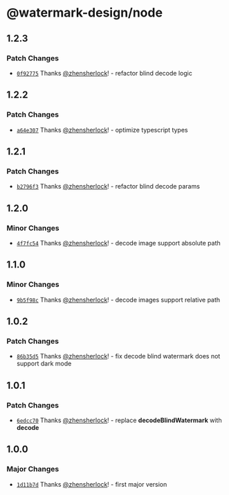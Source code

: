 # @watermark-design/node

## 1.2.3

### Patch Changes

- [`0f92775`](https://github.com/watermark-design/watermark/commit/0f92775cf75fb5153543ceff557404b3288bf045) Thanks [@zhensherlock](https://github.com/zhensherlock)! - refactor blind decode logic

## 1.2.2

### Patch Changes

- [`a64e307`](https://github.com/watermark-design/watermark/commit/a64e3076e63df7e26920ee53e3c786c1d37de860) Thanks [@zhensherlock](https://github.com/zhensherlock)! - optimize typescript types

## 1.2.1

### Patch Changes

- [`b2796f3`](https://github.com/watermark-design/watermark/commit/b2796f3faab17298d5f4c9d0e93be8e25d61a0d9) Thanks [@zhensherlock](https://github.com/zhensherlock)! - refactor blind decode params

## 1.2.0

### Minor Changes

- [`4f7fc54`](https://github.com/watermark-design/watermark/commit/4f7fc54bd1c250ac932eeeab327a1db0aa7f3787) Thanks [@zhensherlock](https://github.com/zhensherlock)! - decode image support absolute path

## 1.1.0

### Minor Changes

- [`9b5f98c`](https://github.com/watermark-design/watermark/commit/9b5f98cf20a573f3ff73b1a3be28c1052f86f62d) Thanks [@zhensherlock](https://github.com/zhensherlock)! - decode images support relative path

## 1.0.2

### Patch Changes

- [`86b35d5`](https://github.com/watermark-design/watermark/commit/86b35d56b8032aacf2bfb998b4ea6177ce707125) Thanks [@zhensherlock](https://github.com/zhensherlock)! - fix decode blind watermark does not support dark mode

## 1.0.1

### Patch Changes

- [`6edcc70`](https://github.com/watermark-design/watermark/commit/6edcc7029e90de59d43208780b26c95969193443) Thanks [@zhensherlock](https://github.com/zhensherlock)! - replace **decodeBlindWatermark** with **decode**

## 1.0.0

### Major Changes

- [`1d11b7d`](https://github.com/watermark-design/watermark/commit/1d11b7d4f804ca683b08dc3781491459a4bd7245) Thanks [@zhensherlock](https://github.com/zhensherlock)! - first major version
